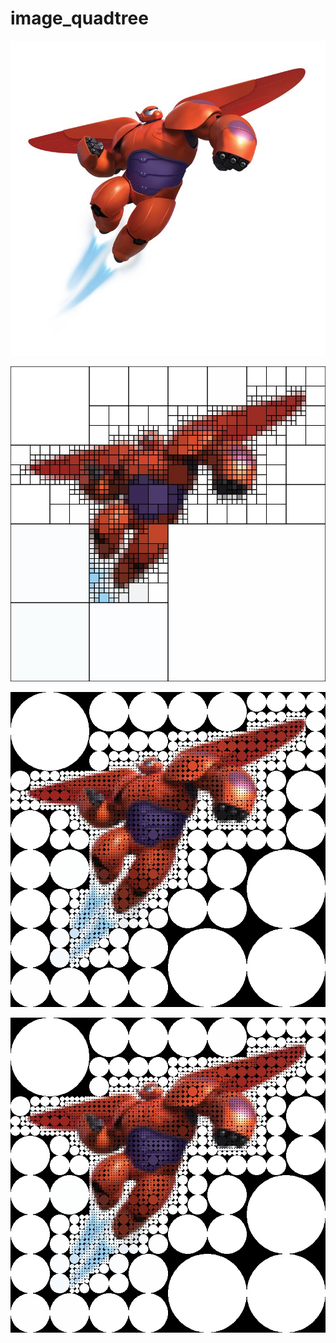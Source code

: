 # image_quadtree #
![Original Image](./docs/images/baymax.jpg)

![Style Rectangle](./docs/images/rectangle_image.jpg )

![Style Ellipse](./docs/images/ellipse_image.jpg )

![Style Ellipse](./docs/images/heartshape_image.jpg )
